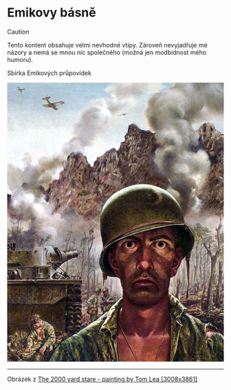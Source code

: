 # Emikovy básně

> [!CAUTION]
> Tento kontent obsahuje velmi nevhodné vtipy. Zároveň nevyjadřuje mé názory a nemá se mnou nic společného (možná jen modbidnost mého humoru).

Sbírka Emikových průpovídek

![Thousand yard stare](thousand-yard-stare.jpg)

---
Obrázek z [The 2000 yard stare - painting by Tom Lea [3008x3861]](https://www.reddit.com/r/MilitaryPorn/comments/fpk7rk/the_2000_yard_stare_painting_by_tom_lea_3008x3861/)
